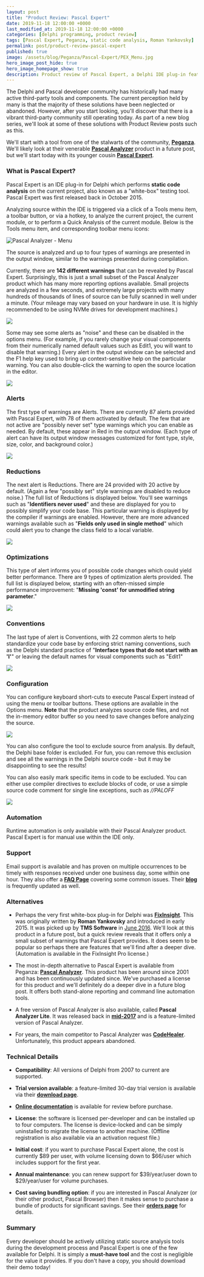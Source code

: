 ```yaml
---
layout: post
title: "Product Review: Pascal Expert"
date: 2019-11-18 12:00:00 +0000
last_modified_at: 2019-11-18 12:00:00 +0000
categories: [delphi programming, product review]
tags: [Pascal Expert, Peganza, static code analysis, Roman Yankovsky]
permalink: post/product-review-pascal-expert
published: true
image: /assets/blog/Peganza/Pascal-Expert/PEX_Menu.jpg
hero_image_post_hide: true
hero_image_homepage_show: true
description: Product review of Pascal Expert, a Delphi IDE plug-in featuring static source code analysis.
---
```


The Delphi and Pascal developer community has historically had many active third-party tools and components. The current perception held by many is that the majority of these solutions have been neglected or abandoned. However, after you start looking, you'll discover that there is a vibrant third-party community still operating today. As part of a new blog series, we'll look at some of these solutions with Product Review posts such as this.

We'll start with a tool from one of the stalwarts of the community, [**Peganza**](https://www.peganza.com/). We'll likely look at their venerable [**Pascal Analyzer**](https://www.peganza.com/products_pal.html) product in a future post, but we'll start today with its younger cousin [**Pascal Expert**](https://www.peganza.com/products_pex.html).

### **What is Pascal Expert?**

Pascal Expert is an IDE plug-in for Delphi which performs **static code analysis** on the current project, also known as a "white-box" testing tool. Pascal Expert was first released back in October 2015.

Analyzing source within the IDE is triggered via a click of a Tools menu item, a toolbar button, or via a hotkey, to analyze the current project, the current module, or to perform a Quick Analysis of the current module. Below is the Tools menu item, and corresponding toolbar menu icons:

![Pascal Analyzer - Menu](/assets/blog/Peganza/Pascal-Expert/PEX_Menu.jpg)

The source is analyzed and up to four types of warnings are presented in the output window, similar to the warnings presented during compilation.

Currently, there are **142 different warnings** that can be revealed by Pascal Expert. Surprisingly, this is just a small subset of the Pascal Analyzer product which has many more reporting options available. Small projects are analyzed in a few seconds, and extremely large projects with many hundreds of thousands of lines of source can be fully scanned in well under a minute. (Your mileage may vary based on your hardware in use. It is highly recommended to be using NVMe drives for development machines.)

![](/assets/blog/Peganza/Pascal-Expert/PEX_Warnings.png)

Some may see some alerts as "noise" and these can be disabled in the options menu. (For example, if you rarely change your visual components from their numerically named default values such as Edit1, you will want to disable that warning.) Every alert in the output window can be selected and the F1 help key used to bring up context-sensitive help on the particular warning. You can also double-click the warning to open the source location in the editor.

![](/assets/blog/Peganza/Pascal-Expert/PEX_ContextSensitiveHelp.png)

### **Alerts**

The first type of warnings are Alerts. There are currently 87 alerts provided with Pascal Expert, with 78 of them activated by default. The few that are not active are "possibly never set" type warnings which you can enable as needed. By default, these appear in Red in the output window. (Each type of alert can have its output window messages customized for font type, style, size, color, and background color.)

![](/assets/blog/Peganza/Pascal-Expert/PEX_Alerts1.png)

### **Reductions**

The next alert is Reductions. There are 24 provided with 20 active by default. (Again a few "possibly set" style warnings are disabled to reduce noise.) The full list of Reductions is displayed below. You'll see warnings such as "**Identifiers never used**" and these are displayed for you to possibly simplify your code base. This particular warning is displayed by the compiler if warnings are enabled. However, there are more advanced warnings available such as "**Fields only used in single method**" which could alert you to change the class field to a local variable.

![](/assets/blog/Peganza/Pascal-Expert/PEX_Reductions.png)

### **Optimizations**

This type of alert informs you of possible code changes which could yield better performance. There are 9 types of optimization alerts provided. The full list is displayed below, starting with an often-missed simple performance improvement: "**Missing 'const' for unmodified string parameter**."

![](/assets/blog/Peganza/Pascal-Expert/PEX_Optimizations.png)

### **Conventions**

The last type of alert is Conventions, with 22 common alerts to help standardize your code base by enforcing strict naming conventions, such as the Delphi standard practice of "**Interface types that do not start with an 'I'**" or leaving the default names for visual components such as "Edit1"

![](/assets/blog/Peganza/Pascal-Expert/PEX_Conventions.png)

### **Configuration**

You can configure keyboard short-cuts to execute Pascal Expert instead of using the menu or toolbar buttons. These options are available in the Options menu. **Note** that the product analyzes source code files, and not the in-memory editor buffer so you need to save changes before analyzing the source.

![](/assets/blog/Peganza/Pascal-Expert/PEX_GeneralConfig.png)

You can also configure the tool to exclude source from analysis. By default, the Delphi base folder is excluded. For fun, you can remove this exclusion and see all the warnings in the Delphi source code - but it may be disappointing to see the results!

You can also easily mark specific items in code to be excluded. You can either use compiler directives to exclude blocks of code, or use a simple source code comment for single line exceptions, such as _//PALOFF_

![](/assets/blog/Peganza/Pascal-Expert/PEX_ReportingConfig.png)

### **Automation**

Runtime automation is only available with their Pascal Analyzer product. Pascal Expert is for manual use within the IDE only.

### **Support**

Email support is available and has proven on multiple occurrences to be timely with responses received under one business day, some within one hour. They also offer a [**FAQ Page**](https://peganza.com/faq.html) covering some common issues. Their [**blog**](https://peganza.com/blog.html) is frequently updated as well.

### **Alternatives**

-   Perhaps the very first white-box plug-in for Delphi was [**FixInsight**](https://tmssoftware.com/site/fixinsight.asp). This was originally written by **Roman Yankovsky** and introduced in early 2015. It was picked up by **TMS Software** in [June 2016](http://sourceoddity.com/fi_tms.html). We'll look at this product in a future post, but a quick review reveals that it offers only a small subset of warnings that Pascal Expert provides. It does seem to be popular so perhaps there are features that we'll find after a deeper dive. (Automation is available in the FixInsight Pro license.)
    
-   The most in-depth alternative to Pascal Expert is available from Peganza: [**Pascal Analyzer**](https://www.peganza.com/products_pal.html). This product has been around since 2001 and has been continuously updated since. We've purchased a license for this product and we'll definitely do a deeper dive in a future blog post. It offers both stand-alone reporting and command line automation tools.
    
-   A free version of Pascal Analyzer is also available, called **Pascal Analyzer Lite**. It was released back in [**mid-2017**](https://www.peganza.com/introducing-pascal-analyzer-lite.html) and is a feature-limited version of Pascal Analyzer.
    
-   For years, the main competitor to Pascal Analyzer was [**CodeHealer**](http://www.socksoftware.com/codehealer.php). Unfortunately, this product appears abandoned.
    

### **Technical Details**

-   **Compatibility**: All versions of Delphi from 2007 to current are supported.
    
-   **Trial version available**: a feature-limited 30-day trial version is available via their [**download page**](https://www.peganza.com/download.html).
    
-   [**Online documentation**](https://www.peganza.com/PEXHelp/index.html) is available for review before purchase.
    
-   **License**: the software is licensed per-developer and can be installed up to four computers. The license is device-locked and can be simply uninstalled to migrate the license to another machine. (Offline registration is also available via an activation request file.)
    
-   **Initial cost**: if you want to purchase Pascal Expert alone, the cost is currently $89 per user, with volume licensing down to $66/user which includes support for the first year.
    
-   **Annual maintenance**: you can renew support for $39/year/user down to $29/year/user for volume purchases.
    
-   **Cost saving bundling option**: if you are interested in Pascal Analyzer (or their other product, Pascal Browser) then it makes sense to purchase a bundle of products for significant savings. See their [**orders page**](https://peganza.com/orders.html) for details.
    

### **Summary**

Every developer should be actively utilizing static source analysis tools during the development process and Pascal Expert is one of the few available for Delphi. It is simply a **must-have tool** and the cost is negligible for the value it provides. If you don't have a copy, you should download their demo today!